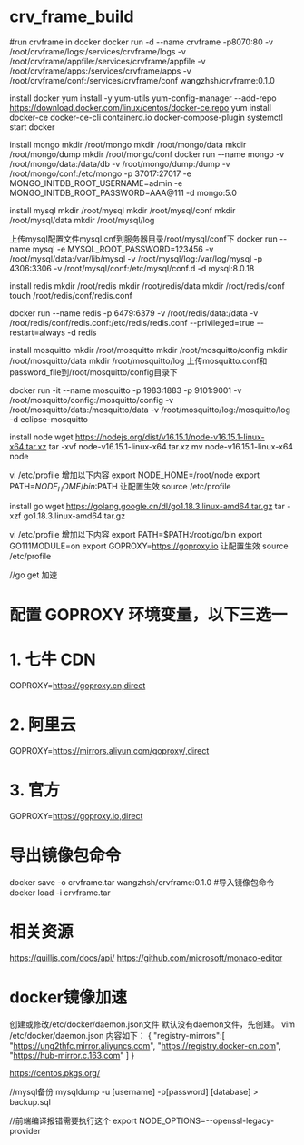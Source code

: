 # crv_frame_build

#run crvframe in docker
docker run -d --name crvframe -p8070:80 -v /root/crvframe/logs:/services/crvframe/logs -v /root/crvframe/appfile:/services/crvframe/appfile -v /root/crvframe/apps:/services/crvframe/apps -v /root/crvframe/conf:/services/crvframe/conf  wangzhsh/crvframe:0.1.0

install docker
yum install -y yum-utils
yum-config-manager --add-repo https://download.docker.com/linux/centos/docker-ce.repo
yum install docker-ce docker-ce-cli containerd.io docker-compose-plugin
systemctl start docker

install mongo
mkdir /root/mongo
mkdir /root/mongo/data
mkdir /root/mongo/dump
mkdir /root/mongo/conf
docker run --name mongo -v /root/mongo/data:/data/db -v /root/mongo/dump:/dump -v /root/mongo/conf:/etc/mongo -p 37017:27017 -e MONGO_INITDB_ROOT_USERNAME=admin -e MONGO_INITDB_ROOT_PASSWORD=AAA@111 -d mongo:5.0

install mysql
mkdir /root/mysql
mkdir /root/mysql/conf
mkdir /root/mysql/data
mkdir /root/mysql/log	

上传mysql配置文件mysql.cnf到服务器目录/root/mysql/conf下
docker run --name mysql -e MYSQL_ROOT_PASSWORD=123456 -v /root/mysql/data:/var/lib/mysql -v /root/mysql/log:/var/log/mysql -p 4306:3306 -v /root/mysql/conf:/etc/mysql/conf.d -d  mysql:8.0.18

install redis
mkdir /root/redis
mkdir /root/redis/data
mkdir /root/redis/conf
touch /root/redis/conf/redis.conf

docker run --name redis -p 6479:6379 -v /root/redis/data:/data -v /root/redis/conf/redis.conf:/etc/redis/redis.conf --privileged=true --restart=always -d redis

install mosquitto
mkdir /root/mosquitto
mkdir /root/mosquitto/config
mkdir /root/mosquitto/data
mkdir /root/mosquitto/log
上传mosquitto.conf和password_file到/root/mosquitto/config目录下

docker run -it --name mosquitto -p 1983:1883 -p 9101:9001 -v /root/mosquitto/config:/mosquitto/config -v /root/mosquitto/data:/mosquitto/data -v /root/mosquitto/log:/mosquitto/log -d eclipse-mosquitto

install node
wget https://nodejs.org/dist/v16.15.1/node-v16.15.1-linux-x64.tar.xz
tar -xvf node-v16.15.1-linux-x64.tar.xz
mv node-v16.15.1-linux-x64 node

vi /etc/profile  增加以下内容
export NODE_HOME=/root/node
export PATH=$NODE_HOME/bin:$PATH
让配置生效
source /etc/profile

install go
wget https://golang.google.cn/dl/go1.18.3.linux-amd64.tar.gz
tar -xzf go1.18.3.linux-amd64.tar.gz

vi /etc/profile  增加以下内容
export PATH=$PATH:/root/go/bin
export GO111MODULE=on
export GOPROXY=https://goproxy.io
让配置生效
source /etc/profile

//go get 加速
# 配置 GOPROXY 环境变量，以下三选一
# 1. 七牛 CDN
GOPROXY=https://goproxy.cn,direct
# 2. 阿里云
GOPROXY=https://mirrors.aliyun.com/goproxy/,direct
# 3. 官方
GOPROXY=https://goproxy.io,direct

# 导出镜像包命令
docker save -o crvframe.tar wangzhsh/crvframe:0.1.0
#导入镜像包命令
docker load -i crvframe.tar

# 相关资源
https://quilljs.com/docs/api/
https://github.com/microsoft/monaco-editor

# docker镜像加速
创建或修改/etc/docker/daemon.json文件
默认没有daemon文件，先创建。
vim /etc/docker/daemon.json
内容如下：
{
  "registry-mirrors":[
      "https://ung2thfc.mirror.aliyuncs.com",
      "https://registry.docker-cn.com",
      "https://hub-mirror.c.163.com"
   ]
}

https://centos.pkgs.org/

//mysql备份
mysqldump -u [username] -p[password] [database] > backup.sql


//前端编译报错需要执行这个
export NODE_OPTIONS=--openssl-legacy-provider

